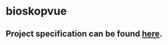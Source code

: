 # bioskopvue

## Project specification can be found [here](https://github.com/aleksandark99/images-in-readme/files/5494182/wd_projekat_specifikacija_2019.pdf).





